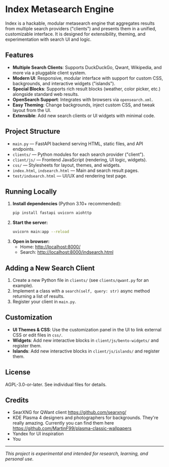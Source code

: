 # Index Metasearch Engine

Index is a hackable, modular metasearch engine that aggregates results from multiple search providers ("clients") and presents them in a unified, customizable interface. It is designed for extensibility, theming, and experimentation with search UI and logic.

## Features

- **Multiple Search Clients**: Supports DuckDuckGo, Qwant, Wikipedia, and more via a pluggable client system.
- **Modern UI**: Responsive, modular interface with support for custom CSS, backgrounds, and interactive widgets ("islands").
- **Special Blocks**: Supports rich result blocks (weather, color picker, etc.) alongside standard web results.
- **OpenSearch Support**: Integrates with browsers via `opensearch.xml`.
- **Easy Theming**: Change backgrounds, inject custom CSS, and tweak layout from the UI.
- **Extensible**: Add new search clients or UI widgets with minimal code.

## Project Structure

- `main.py` — FastAPI backend serving HTML, static files, and API endpoints.
- `clients/` — Python modules for each search provider ("client").
- `client/js/` — Frontend JavaScript (rendering, UI logic, widgets).
- `css/` — Stylesheets for layout, themes, and widgets.
- `index.html`, `indsearch.html` — Main and search result pages.
- `test/indsearch.html` — UI/UX and rendering test page.

## Running Locally

1. **Install dependencies** (Python 3.10+ recommended):
   ```bash
   pip install fastapi uvicorn aiohttp
   ```
2. **Start the server:**
   ```bash
   uvicorn main:app --reload
   ```
3. **Open in browser:**
   - Home: [http://localhost:8000/](http://localhost:8000/)
   - Search: [http://localhost:8000/indsearch.html](http://localhost:8000/indsearch.html)

## Adding a New Search Client

1. Create a new Python file in `clients/` (see `clients/qwant.py` for an example).
2. Implement a class with a `search(self, query: str)` async method returning a list of results.
3. Register your client in `main.py`.

## Customization

- **UI Themes & CSS**: Use the customization panel in the UI to link external CSS or edit files in `css/`.
- **Widgets**: Add new interactive blocks in `client/js/bento-widgets/` and register them.
- **Islands**: Add new interactive blocks in `client/js/islands/` and register them.

## License

AGPL-3.0-or-later. See individual files for details.

## Credits

- SearXNG for QWant client https://github.com/searxng/
- KDE Plasma 4 designers and photographers for backgrounds. They're really amazing. Currently you can find them here https://github.com/MartinF99/plasma-classic-wallpapers
- Yandex for UI inspiration
- You

---

*This project is experimental and intended for research, learning, and personal use.*
